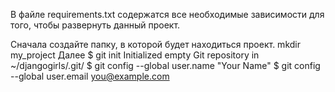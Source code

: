В файле requirements.txt содержатся все необходимые зависимости для того, чтобы развернуть  данный проект.

Сначала создайте папку, в которой будет находиться проект.
    mkdir my_project
Далее
$ git init
Initialized empty Git repository in ~/djangogirls/.git/
$ git config --global user.name "Your Name"
$ git config --global user.email you@example.com
